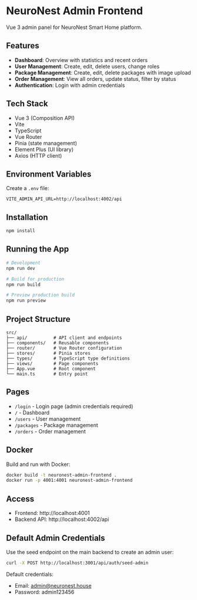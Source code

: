 # NeuroNest Admin Frontend

Vue 3 admin panel for NeuroNest Smart Home platform.

## Features

- **Dashboard**: Overview with statistics and recent orders
- **User Management**: Create, edit, delete users, change roles
- **Package Management**: Create, edit, delete packages with image upload
- **Order Management**: View all orders, update status, filter by status
- **Authentication**: Login with admin credentials

## Tech Stack

- Vue 3 (Composition API)
- Vite
- TypeScript
- Vue Router
- Pinia (state management)
- Element Plus (UI library)
- Axios (HTTP client)

## Environment Variables

Create a `.env` file:

```env
VITE_ADMIN_API_URL=http://localhost:4002/api
```

## Installation

```bash
npm install
```

## Running the App

```bash
# Development
npm run dev

# Build for production
npm run build

# Preview production build
npm run preview
```

## Project Structure

```
src/
├── api/          # API client and endpoints
├── components/   # Reusable components
├── router/       # Vue Router configuration
├── stores/       # Pinia stores
├── types/        # TypeScript type definitions
├── views/        # Page components
├── App.vue       # Root component
└── main.ts       # Entry point
```

## Pages

- `/login` - Login page (admin credentials required)
- `/` - Dashboard
- `/users` - User management
- `/packages` - Package management
- `/orders` - Order management

## Docker

Build and run with Docker:

```bash
docker build -t neuronest-admin-frontend .
docker run -p 4001:4001 neuronest-admin-frontend
```

## Access

- Frontend: http://localhost:4001
- Backend API: http://localhost:4002/api

## Default Admin Credentials

Use the seed endpoint on the main backend to create an admin user:
```bash
curl -X POST http://localhost:3001/api/auth/seed-admin
```

Default credentials:
- Email: admin@neuronest.house
- Password: admin123456
